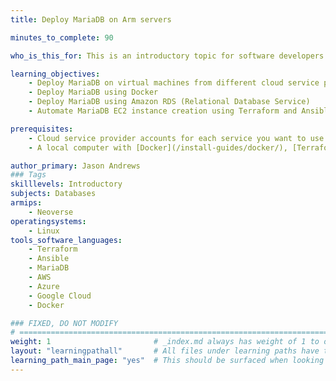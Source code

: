 ```yaml
---
title: Deploy MariaDB on Arm servers

minutes_to_complete: 90   

who_is_this_for: This is an introductory topic for software developers who want to deploy MariaDB on Arm servers.

learning_objectives: 
    - Deploy MariaDB on virtual machines from different cloud service providers 
    - Deploy MariaDB using Docker
    - Deploy MariaDB using Amazon RDS (Relational Database Service)
    - Automate MariaDB EC2 instance creation using Terraform and Ansible

prerequisites:
    - Cloud service provider accounts for each service you want to use including AWS, Azure, and GCP
    - A local computer with [Docker](/install-guides/docker/), [Terraform](/install-guides/terraform/), [AWS CLI](/install-guides/aws-cli/), [Azure CLI](/install-guides/azure-cli/), [Google Cloud CLI](/install-guides/gcloud/), and [Ansible](/install-guides/ansible/) installed

author_primary: Jason Andrews
### Tags
skilllevels: Introductory
subjects: Databases
armips:
    - Neoverse
operatingsystems:
    - Linux
tools_software_languages:
    - Terraform
    - Ansible
    - MariaDB
    - AWS
    - Azure
    - Google Cloud
    - Docker

### FIXED, DO NOT MODIFY
# ================================================================================
weight: 1                       # _index.md always has weight of 1 to order correctly
layout: "learningpathall"       # All files under learning paths have this same wrapper
learning_path_main_page: "yes"  # This should be surfaced when looking for related content. Only set for _index.md of learning path content.
---
```

